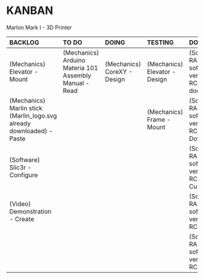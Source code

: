 # KANBAN
Marlon Mark I - 3D Printer

|**BACKLOG**                                                          |**TO DO**                                             |**DOING**                  |**TESTING**                  |**DONE**                                                        |
|:--------------------------------------------------------------------|:-----------------------------------------------------|:--------------------------|:----------------------------|:---------------------------------------------------------------|
|(Mechanics) Elevator - Mount                                         |(Mechanics) Arduino Materia 101 Assembly Manual - Read|(Mechanics) CoreXY - Design|(Mechanics) Elevator - Design|(Software) RAMPS software version 1.1.0-RC8 - Read documentation|
|(Mechanics) Marlin stick (Marlin_logo.svg already downloaded) - Paste|                                                      |                           |(Mechanics) Frame - Mount    |(Software) RAMPS software version 1.1.0-RC8 - Download          |
|(Software) Slic3r - Configure                                        |                                                      |                           |                             |(Software) RAMPS software version 1.1.0-RC8 - Customize         |
|(Video) Demonstration - Create                                       |                                                      |                           |                             |(Software) RAMPS software version 1.1.0-RC8 - Verify            |
|                                                                     |                                                      |                           |                             |(Software) RAMPS software version 1.1.0-RC8 - Upload            |

